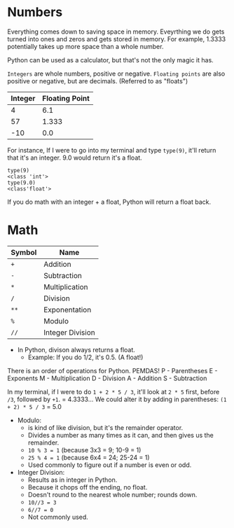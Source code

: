 # Numbers

Everything comes down to saving space in memory. Eveyrthing we do gets turned into ones and zeros and gets stored in memory.
For example, 1.3333 potentially takes up more space than a whole number.

Python can be used as a calculator, but that's not the only magic it has.

`Integers` are whole numbers, positive or negative.
`Floating points` are also positive or negative, but are decimals. (Referred to as "floats")

| Integer | Floating Point |
| ------- | -------------- |
| 4       | 6.1            |
| 57      | 1.333          |
| -10     | 0.0            |

For instance, If I were to go into my terminal and type `type(9)`, it'll return that it's an integer. 9.0 would return it's a float.

```
type(9)
<class 'int'>
type(9.0)
<class'float'>
```

If you do math with an integer + a float, Python will return a float back.

# Math

| Symbol | Name             |
| ------ | ---------------- |
| `+`    | Addition         |
| `-`    | Subtraction      |
| `*`    | Multiplication   |
| `/`    | Division         |
| `**`   | Exponentation    |
| `%`    | Modulo           |
| `//`   | Integer Division |

- In Python, divison always returns a float.
  - Example: If you do 1/2, it's 0.5. (A float!)

There is an order of operations for Python. PEMDAS!
P - Parentheses
E - Exponents
M - Multiplication
D - Division
A - Addition
S - Subtraction

In my terminal, if I were to do `1 + 2 * 5 / 3`, it'll look at `2 * 5` first, before `/3`, followed by `+1`. = 4.3333...
We could alter it by adding in parentheses: `(1 + 2) * 5 / 3` = 5.0

- Modulo:
  - is kind of like division, but it's the remainder operator.
  - Divides a number as many times as it can, and then gives us the remainder.
  - `10 % 3 = 1` (because 3x3 = 9; 10-9 = 1)
  - `25 % 4 = 1` (because 6x4 = 24; 25-24 = 1)
  - Used commonly to figure out if a number is even or odd.
- Integer Division:
  - Results as in integer in Python.
  - Because it chops off the ending, no float.
  - Doesn't round to the nearest whole number; rounds down.
  - `10//3 = 3`
  - `6//7 = 0`
  - Not commonly used.
